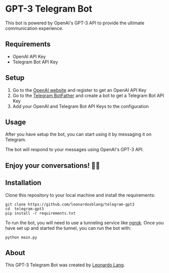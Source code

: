 # GPT-3 Telegram Bot 

This bot is powered by OpenAI's GPT-3 API to provide the ultimate communication experience.

## Requirements

- OpenAI API Key 
- Telegram Bot API Key

## Setup

1. Go to the [OpenAI website](https://openai.com/) and register to get an OpenAI API Key
2. Go to the [Telegram BotFather](https://telegram.me/botfather) and create a bot to get a Telegram Bot API Key
3. Add your OpenAI and Telegram Bot API Keys to the configuration

## Usage

After you have setup the bot, you can start using it by messaging it on Telegram.

The bot will respond to your messages using OpenAI's GPT-3 API.

## Enjoy your conversations! 🤗🤖

## Installation

Clone this repository to your local machine and install the requirements:

```
git clone https://github.com/leonardosblang/telegram-gpt3
cd  telegram-gpt3
pip install -r requirements.txt
```
To run the bot, you will need to use a tunneling service like [ngrok](https://ngrok.com/). Once you have set up and started the tunnel, you can run the bot with:

```
python main.py
```

## About

This GPT-3 Telegram Bot was created by [Leonardo Lang](https://github.com/leonardosblang).



